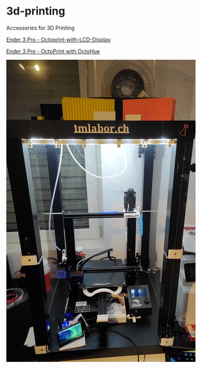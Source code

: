 # 3d-printing
Accessories for 3D Printing

[Ender 3 Pro - Octoprint-with-LCD-Display](https://github.com/imlabor/3d-printing/wiki/Ender-3-Pro---Octoprint-with-LCD-Display)

[Ender 3 Pro - OctoPrint with OctoHue](https://github.com/imlabor/3d-printing/wiki/Ender-3-Pro---Octoprint-with-OctaHue-(PhilipsHue))



![ender3pro](https://github.com/imlabor/3d-printing/blob/master/ender3pro.jpg?raw=true)
